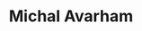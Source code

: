---
order: 3
category: residents
layout: post
title: Michal Avarham
profession: material & product design
website: www.michalavraham.com
image: /images/residents/michalavraham_01.png
---